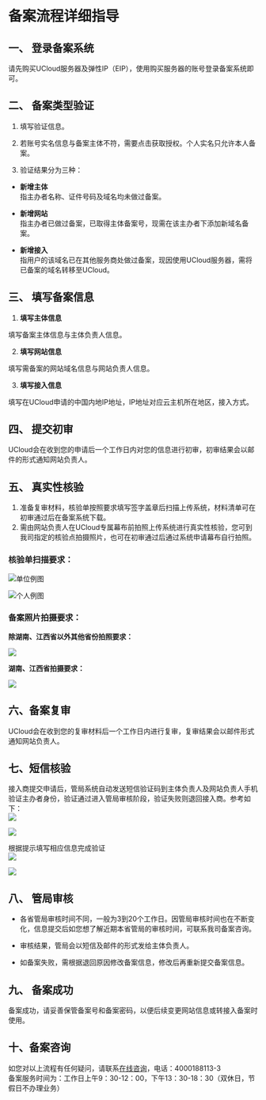 

# 备案流程详细指导

## 一、 登录备案系统

请先购买UCloud服务器及弹性IP（EIP），使用购买服务器的账号登录备案系统即可。  

## 二、 备案类型验证

1. 填写验证信息。

2. 若账号实名信息与备案主体不符，需要点击获取授权。个人实名只允许本人备案。

3. 验证结果分为三种：

- **新增主体**  
  指主办者名称、证件号码及域名均未做过备案。  

- **新增网站**  
  指主办者已做过备案，已取得主体备案号，现需在该主办者下添加新域名备案。  

- **新增接入**  
  指用户的该域名已在其他服务商处做过备案，现因使用UCloud服务器，需将已备案的域名转移至UCloud。  

## 三、 填写备案信息

1. **填写主体信息**

填写备案主体信息与主体负责人信息。

2. **填写网站信息**

填写需备案的网站域名信息与网站负责人信息。

3. **填写接入信息**

填写在UCloud申请的中国内地IP地址，IP地址对应云主机所在地区，接入方式。

## 四、 提交初审

UCloud会在收到您的申请后一个工作日内对您的信息进行初审，初审结果会以邮件的形式通知网站负责人。  

## 五、 真实性核验

1. 准备复审材料，核验单按照要求填写签字盖章后扫描上传系统，材料清单可在初审通过后在备案系统下载。
2. 需由网站负责人在UCloud专属幕布前拍照上传系统进行真实性核验，您可到我司指定的核验点拍摄照片，也可在初审通过后通过系统申请幕布自行拍照。

### 核验单扫描要求： 

![单位例图](/images/guidance/备案流程详细指导_核验单单位例图.jpg)

![个人例图](/images/guidance/备案流程详细指导_核验单个人例图.jpg)

### 备案照片拍摄要求：

**除湖南、江西省以外其他省份拍照要求：** 

![](/images/guidance/备案流程详细指导_拍照要求非手持证件.jpg)

**湖南、江西省拍摄要求：**

![](/images/guidance/备案流程详细指导_拍照要求手持证件.jpg)

## 六、备案复审

UCloud会在收到您的复审材料后一个工作日内进行复审，复审结果会以邮件形式通知网站负责人。  

## 七、短信核验

接入商提交申请后，管局系统自动发送短信验证码到主体负责人及网站负责人手机验证主办者身份，验证通过进入管局审核阶段，验证失败则退回接入商。参考如下：  
![](/images/guidance/备案流程详细指导_短信1.png)

![](/images/guidance/备案流程详细指导_短信2.png)  

根据提示填写相应信息完成验证  
![](/images/guidance/备案流程详细指导_短信3.png)

![](/images/guidance/备案流程详细指导_短信4.png)

## 八、 管局审核

- 各省管局审核时间不同，一般为3到20个工作日。因管局审核时间也在不断变化，信息提交后如您想了解近期本省管局的审核时间，可联系我司备案咨询。  

- 审核结果，管局会以短信及邮件的形式发给主体负责人。

- 如备案失败，需根据退回原因修改备案信息，修改后再重新提交备案信息。

## 九、 备案成功

备案成功，请妥善保管备案号和备案密码，以便后续变更网站信息或转接入备案时使用。

## 十、备案咨询

如您对以上流程有任何疑问，请联系[在线咨询](https://spt.ucloud.cn/30002)，电话：4000188113-3  
备案服务时间为：工作日上午9：30-12：00，下午13：30-18：30（双休日，节假日不办理业务）
